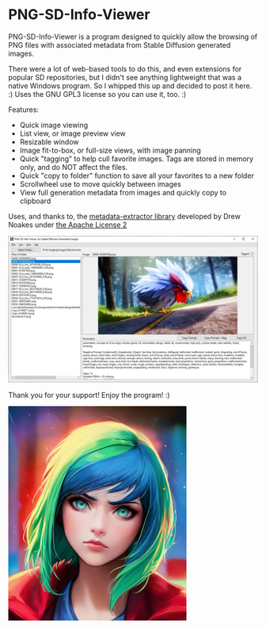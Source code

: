 # PNG-SD-Info-Viewer

PNG-SD-Info-Viewer is a program designed to quickly allow the browsing of PNG files with associated metadata from Stable Diffusion generated images.

There were a lot of web-based tools to do this, and even extensions for popular SD repositories, but I didn't see anything lightweight that was a native Windows program.
So I whipped this up and decided to post it here. :)  Uses the GNU GPL3 license so you can use it, too. :)

Features:
 - Quick image viewing
 - List view, or image preview view
 - Resizable window
 - Image fit-to-box, or full-size views, with image panning
 - Quick "tagging" to help cull favorite images.  Tags are stored in memory only, and do NOT affect the files.
 - Quick "copy to folder" function to save all your favorites to a new folder
 - Scrollwheel use to move quickly between images
 - View full generation metadata from images and quickly copy to clipboard



Uses, and thanks to, the <a href="https://github.com/drewnoakes/metadata-extractor">metadata-extractor library</a> developed by Drew Noakes under <a href="http://www.apache.org/licenses/LICENSE-2.0">the Apache License 2</a>

![Screenshot](webfiles/screenshot3.jpg?raw=true "Screenshot")



Thank you for your support!  Enjoy the program! :)


![Icon](webfiles/00137-2000916955.png?raw=true "Icon")